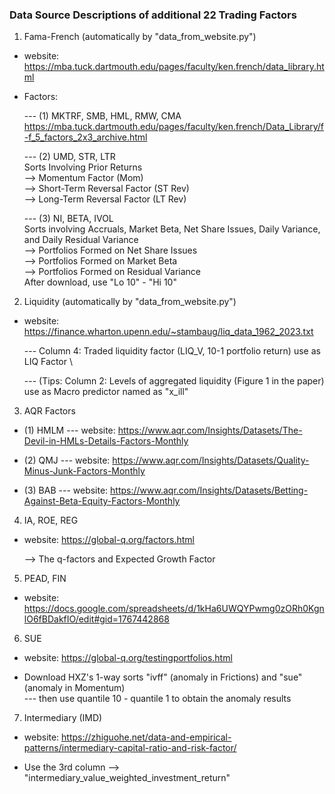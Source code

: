 ### Data Source Descriptions of additional 22 Trading Factors

1. Fama-French (automatically by "data_from_website.py")
- website: https://mba.tuck.dartmouth.edu/pages/faculty/ken.french/data_library.html

- Factors:

    --- (1) MKTRF, SMB, HML, RMW, CMA \
    https://mba.tuck.dartmouth.edu/pages/faculty/ken.french/Data_Library/f-f_5_factors_2x3_archive.html 

    --- (2) UMD, STR, LTR \
        Sorts Involving Prior Returns \
        --> Momentum Factor (Mom) \
        --> Short-Term Reversal Factor (ST Rev) \
        --> Long-Term Reversal Factor (LT Rev)

    --- (3) NI, BETA, IVOL \
        Sorts involving Accruals, Market Beta, Net Share Issues, Daily Variance, and Daily Residual Variance \
        --> Portfolios Formed on Net Share Issues \
        --> Portfolios Formed on Market Beta \
        --> Portfolios Formed on Residual Variance \
        After download, use "Lo 10" - "Hi 10"

2. Liquidity (automatically by "data_from_website.py")
- website: https://finance.wharton.upenn.edu/~stambaug/liq_data_1962_2023.txt

    --- Column 4: Traded liquidity factor (LIQ_V, 10-1 portfolio return) use as LIQ Factor \

    --- (Tips: Column 2: Levels of aggregated liquidity (Figure 1 in the paper) use as Macro predictor named as "x_ill"

3. AQR Factors
- (1) HMLM
    --- website: https://www.aqr.com/Insights/Datasets/The-Devil-in-HMLs-Details-Factors-Monthly

- (2) QMJ
    --- website: https://www.aqr.com/Insights/Datasets/Quality-Minus-Junk-Factors-Monthly

- (3) BAB
    --- website: https://www.aqr.com/Insights/Datasets/Betting-Against-Beta-Equity-Factors-Monthly

4. IA, ROE, REG
- website: https://global-q.org/factors.html

    --> The q-factors and Expected Growth Factor

5. PEAD, FIN
- website: https://docs.google.com/spreadsheets/d/1kHa6UWQYPwmg0zORh0KgnlO6fBDakfIO/edit#gid=1767442868

6. SUE
- website: https://global-q.org/testingportfolios.html

- Download HXZ's 1-way sorts "ivff" (anomaly in Frictions) and "sue" (anomaly in Momentum) \
    --- then use quantile 10 - quantile 1 to obtain the anomaly results

7. Intermediary (IMD)
- website: https://zhiguohe.net/data-and-empirical-patterns/intermediary-capital-ratio-and-risk-factor/

- Use the 3rd column --> "intermediary_value_weighted_investment_return"
